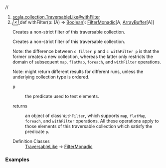 //
<ol>
<li><a href="https://www.scala-lang.org/api/2.12.3/scala/collection/mutable/ArrayBuffer.html#withFilter(p:A=>Boolean):scala.collection.generic.FilterMonadic[A,Repr]">scala.collection.TraversableLike#withFilter</a></li>
<li name="scala.collection.TraversableLike#withFilter" visbl="pub" class="indented0 " data-isabs="false" fullcomment="yes" group="Ungrouped"> <a id="withFilter(p:A=>Boolean):scala.collection.generic.FilterMonadic[A,Repr]"></a><a id="withFilter((A)⇒Boolean):FilterMonadic[A,ArrayBuffer[A]]"></a> <span class="permalink"> <a href="../../../scala/collection/mutable/ArrayBuffer.html#withFilter(p:A=>Boolean):scala.collection.generic.FilterMonadic[A,Repr]" title="Permalink"> <i class="material-icons"></i> </a> </span> <span class="modifier_kind"> <span class="modifier"></span> <span class="kind">def</span> </span> <span class="symbol"> <span class="name">withFilter</span><span class="params">(<span name="p">p: (<span class="extype" name="scala.collection.mutable.ArrayBuffer.A">A</span>) ⇒ <a href="../../Boolean.html" class="extype" name="scala.Boolean">Boolean</a></span>)</span><span class="result">: <a href="../generic/FilterMonadic.html" class="extype" name="scala.collection.generic.FilterMonadic">FilterMonadic</a>[<span class="extype" name="scala.collection.mutable.ArrayBuffer.A">A</span>, <a href="" class="extype" name="scala.collection.mutable.ArrayBuffer">ArrayBuffer</a>[<span class="extype" name="scala.collection.mutable.ArrayBuffer.A">A</span>]]</span> </span> <p class="shortcomment cmt">Creates a non-strict filter of this traversable collection.</p>
 <div class="fullcomment">
  <div class="comment cmt">
   <p>Creates a non-strict filter of this traversable collection.</p>
   <p> Note: the difference between <code>c filter p</code> and <code>c withFilter p</code> is that the former creates a new collection, whereas the latter only restricts the domain of subsequent <code>map</code>, <code>flatMap</code>, <code>foreach</code>, and <code>withFilter</code> operations.</p>
   <p> Note: might return different results for different runs, unless the underlying collection type is ordered. </p>
  </div>
  <dl class="paramcmts block">
   <dt class="param">
    p
   </dt>
   <dd class="cmt">
    <p>the predicate used to test elements.</p>
   </dd>
   <dt>
    returns
   </dt>
   <dd class="cmt">
    <p>an object of class <code>WithFilter</code>, which supports <code>map</code>, <code>flatMap</code>, <code>foreach</code>, and <code>withFilter</code> operations. All these operations apply to those elements of this traversable collection which satisfy the predicate <code>p</code>.</p>
   </dd>
  </dl>
  <dl class="attributes block"> 
   <dt>
    Definition Classes
   </dt>
   <dd>
    <a href="../TraversableLike.html" class="extype" name="scala.collection.TraversableLike">TraversableLike</a> → 
    <a href="../generic/FilterMonadic.html" class="extype" name="scala.collection.generic.FilterMonadic">FilterMonadic</a>
   </dd>
  </dl>
 </div> </li>
        </ol>


### Examples















